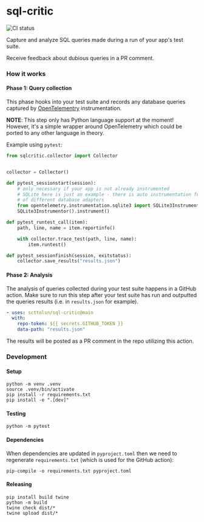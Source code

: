 # sql-critic

![CI status](https://github.com/scttnlsn/sql-critic/actions/workflows/ci.yml/badge.svg)

Capture and analyze SQL queries made during a run of your app's test suite.

Receive feedback about dubious queries in a PR comment.

### How it works

#### Phase 1: Query collection

This phase hooks into your test suite and records any database queries captured
by [OpenTelementry](https://opentelemetry.io/) instrumentation.

**NOTE**: This step only has Python language support at the moment!  However, it's a simple wrapper around OpenTelemetry which could be ported to any other language in theory.

Example using `pytest`:

```python
from sqlcritic.collector import Collector


collector = Collector()

def pytest_sessionstart(session):
    # only necessary if your app is not already instrumented
    # SQLite here is just an example - there is auto instrumentation for lots
    # of different database adapters
    from opentelemetry.instrumentation.sqlite3 import SQLite3Instrumentor
    SQLite3Instrumentor().instrument()

def pytest_runtest_call(item):
    path, line, name = item.reportinfo()

    with collector.trace_test(path, line, name):
        item.runtest()

def pytest_sessionfinish(session, exitstatus):
    collector.save_results("results.json")
```

#### Phase 2: Analysis

The analysis of queries collected during your test suite happens in a GitHub action.  Make sure to run this step after your test suite has run and outputted the queries results (i.e. in `results.json` for example).

```yaml
- uses: scttnlsn/sql-critic@main
  with:
    repo-token: ${{ secrets.GITHUB_TOKEN }}
    data-path: "results.json"
```

The results will be posted as a PR comment in the repo utilizing this action.

### Development

#### Setup

```
python -m venv .venv
source .venv/bin/activate
pip install -r requirements.txt
pip install -e ".[dev]"
```

#### Testing

```
python -m pytest
```

#### Dependencies

When dependencies are updated in `pyproject.toml` then we need to regenerate `requirements.txt`
(which is used for the GitHub action):

`pip-compile -o requirements.txt pyproject.toml`

#### Releasing

```
pip install build twine
python -m build
twine check dist/*
twine upload dist/*
```